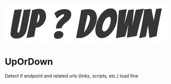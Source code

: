 ![UpOrDown](docs/logo.png)

# UpOrDown

Detect if endpoint and related urls (links, scripts, etc.) load fine
